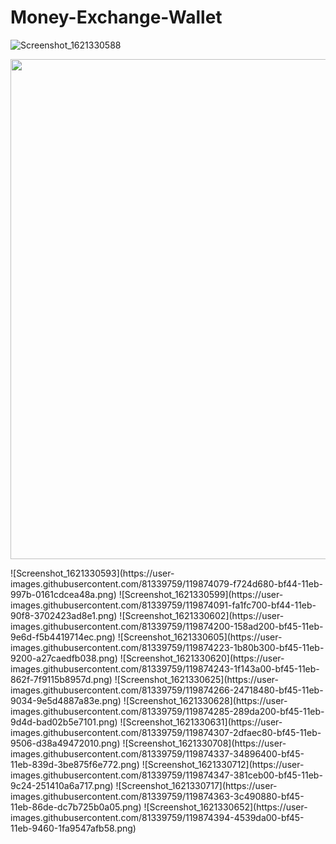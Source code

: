 # Money-Exchange-Wallet
![Screenshot_1621330588](https://user-images.githubusercontent.com/81339759/119874055-f12ef580-bf44-11eb-95a6-be51bb235f76.png)
<p align="center">
<img src="https://user-images.githubusercontent.com/81339759/119874055-f12ef580-bf44-11eb-95a6-be51bb235f76.png" height="800em" />
</p>
![Screenshot_1621330593](https://user-images.githubusercontent.com/81339759/119874079-f724d680-bf44-11eb-997b-0161cdcea48a.png)
![Screenshot_1621330599](https://user-images.githubusercontent.com/81339759/119874091-fa1fc700-bf44-11eb-90f8-3702423ad8e1.png)
![Screenshot_1621330602](https://user-images.githubusercontent.com/81339759/119874200-158ad200-bf45-11eb-9e6d-f5b4419714ec.png)
![Screenshot_1621330605](https://user-images.githubusercontent.com/81339759/119874223-1b80b300-bf45-11eb-9200-a27caedfb038.png)
![Screenshot_1621330620](https://user-images.githubusercontent.com/81339759/119874243-1f143a00-bf45-11eb-862f-7f9115b8957d.png)
![Screenshot_1621330625](https://user-images.githubusercontent.com/81339759/119874266-24718480-bf45-11eb-9034-9e5d4887a83e.png)
![Screenshot_1621330628](https://user-images.githubusercontent.com/81339759/119874285-289da200-bf45-11eb-9d4d-bad02b5e7101.png)
![Screenshot_1621330631](https://user-images.githubusercontent.com/81339759/119874307-2dfaec80-bf45-11eb-9506-d38a49472010.png)
![Screenshot_1621330708](https://user-images.githubusercontent.com/81339759/119874337-34896400-bf45-11eb-839d-3be875f6e772.png)
![Screenshot_1621330712](https://user-images.githubusercontent.com/81339759/119874347-381ceb00-bf45-11eb-9c24-251410a6a717.png)
![Screenshot_1621330717](https://user-images.githubusercontent.com/81339759/119874363-3c490880-bf45-11eb-86de-dc7b725b0a05.png)
![Screenshot_1621330652](https://user-images.githubusercontent.com/81339759/119874394-4539da00-bf45-11eb-9460-1fa9547afb58.png)
